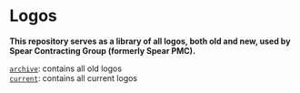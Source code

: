 # Logos

**This repository serves as a library of all logos, both old and new, used by Spear Contracting Group (formerly Spear PMC).**

[`archive`](./archive/): contains all old logos<br>
[`current`](./current/): contains all current logos